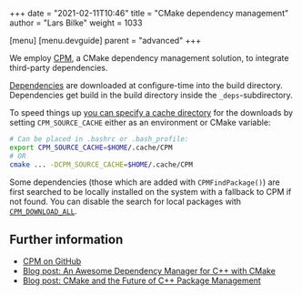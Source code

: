+++
date = "2021-02-11T10:46"
title = "CMake dependency management"
author = "Lars Bilke"
weight = 1033

[menu]
  [menu.devguide]
    parent = "advanced"
+++

We employ [CPM](https://github.com/cpm-cmake/CPM.cmake#options), a CMake dependency management solution, to integrate third-party dependencies.

[Dependencies](https://gitlab.opengeosys.org/ogs/ogs/-/blob/master/scripts/cmake/Dependencies.cmake) are downloaded at configure-time into the build directory. Dependencies get build in the build directory inside the `_deps`-subdirectory.

To speed things up [you can specify a cache directory](https://github.com/cpm-cmake/CPM.cmake#cpm_source_cache) for the downloads by setting `CPM_SOURCE_CACHE` either as an environment or CMake variable:

```bash
# Can be placed in .bashrc or .bash_profile:
export CPM_SOURCE_CACHE=$HOME/.cache/CPM
# OR
cmake ... -DCPM_SOURCE_CACHE=$HOME/.cache/CPM
```

Some dependencies (those which are added with `CPMFindPackage()`) are first searched to be locally installed on the system with a fallback to CPM if not found. You can disable the search for local packages with [`CPM_DOWNLOAD_ALL`](https://github.com/cpm-cmake/CPM.cmake#cpm_download_all).

## Further information

- [CPM on GitHub](https://github.com/cpm-cmake/CPM.cmake#options)
- [Blog post: An Awesome Dependency Manager for C++ with CMake](https://medium.com/swlh/cpm-an-awesome-dependency-manager-for-c-with-cmake-3c53f4376766)
- [Blog post: CMake and the Future of C++ Package Management](https://ibob.github.io/blog/2020/01/13/cmake-package-management/)
